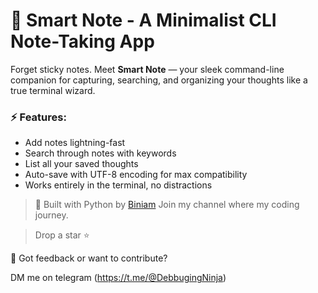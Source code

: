 # 🧠 Smart Note - A Minimalist CLI Note-Taking App

Forget sticky notes. Meet **Smart Note** — your sleek command-line companion for capturing, searching, and organizing your thoughts like a true terminal wizard.

### ⚡ Features:
- Add notes lightning-fast
- Search through notes with keywords
- List all your saved thoughts
- Auto-save with UTF-8 encoding for max compatibility
- Works entirely in the terminal, no distractions

> 🚀 Built with Python by [Biniam](https://t.me/fullstackdevelopment12) Join my channel where my coding journey.

> Drop a star ⭐  

💬 Got feedback or want to contribute? 

DM me on telegram (https://t.me/@DebbugingNinja)